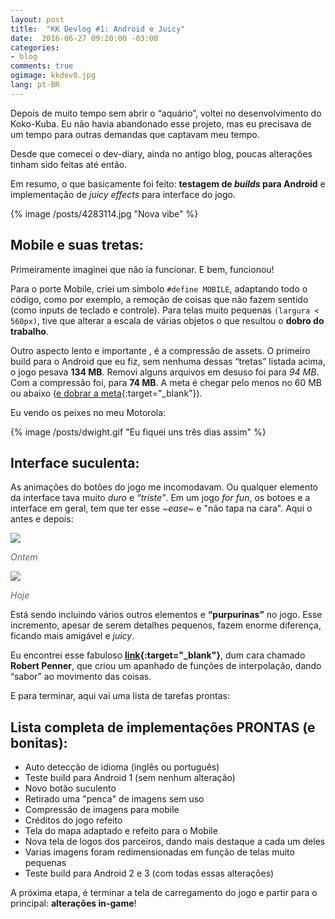 ```yaml
---
layout: post
title:  "KK Devlog #1: Android e Juicy"
date:  2016-06-27 09:20:00 -03:00
categories:
- blog
comments: true
ogimage: kkdev0.jpg
lang: pt-BR
---
```

Depois de muito tempo sem abrir o “aquário”, voltei no desenvolvimento do Koko-Kuba.
Eu não havia abandonado esse projeto, mas eu precisava de um tempo para outras demandas que captavam meu tempo.

Desde que comecei o dev-diary, ainda no antigo blog, poucas alterações tinham sido feitas até então.

Em resumo, o que basicamente foi feito: **testagem de *builds* para Android** e implementação de *juicy effects* para interface do jogo.

{% image /posts/4283114.jpg "Nova vibe" %}

## Mobile e suas tretas:

Primeiramente imaginei que não ia funcionar. E bem, funcionou!

Para o porte Mobile, criei um símbolo `#define MOBILE`, adaptando todo o código, como por exemplo, a remoção de coisas que não fazem sentido (como inputs de teclado e controle). Para telas muito pequenas `(largura < 560px)`, tive que alterar a escala de várias objetos o que resultou o **dobro do trabalho**.

Outro aspecto lento e importante , é a compressão de assets. O primeiro build para o Android que eu fiz, sem nenhuma dessas “tretas” listada acima, o jogo pesava **134 MB**. Removi alguns arquivos em desuso foi para *94 MB*. Com a compressão foi, para **74 MB**. A meta é chegar pelo menos no 60 MB ou abaixo ([e dobrar a meta](https://www.youtube.com/watch?v=Y1NfRN4D7NE){:target="_blank"}).

Eu vendo os peixes no meu Motorola:

{% image /posts/dwight.gif "Eu fiquei uns três dias assim" %}

## Interface suculenta:

As animações do botões do jogo me incomodavam. Ou qualquer elemento da interface tava muito *duro* e *“triste”*. Em um jogo *for fun*, os botoes e a interface em geral, tem que ter esse *~ease~* e "não tapa na cara". Aqui o antes e depois:

<div class="block" style="display:block;">
<div class="centered">
  <img src="{{site.baseurl}}/img/posts/kkbutton.gif">
  <p style="font-style:italic; color:#656565;" >Ontem</p>
  </div>

<div class="centered">
<img src="{{site.baseurl}}/img/posts/kkbutton0.gif">
  <p style="font-style:italic; color:#656565;" >Hoje</p>
  </div>
</div>

Está sendo incluindo vários outros elementos e **“purpurinas”** no jogo. Esse incremento, apesar de serem detalhes pequenos, fazem enorme diferença, ficando mais amigável e *juicy*.

Eu encontrei esse fabuloso **[link](http://robertpenner.com/easing/){:target="_blank"}**, dum cara chamado **Robert Penner**, que criou um apanhado de funções de interpolação, dando “sabor” ao movimento das coisas.

E para terminar, aqui vai uma lista de tarefas prontas:

## Lista completa de implementações PRONTAS (e bonitas):

- Auto detecção de idioma (inglês ou português)
- Teste build para Android 1 (sem nenhum alteração)
- Novo botão suculento
- Retirado uma "penca" de imagens sem uso
- Compressão de imagens para mobile
- Créditos do jogo refeito
- Tela do mapa adaptado e refeito para o Mobile
- Nova tela de logos dos parceiros, dando mais destaque a cada um deles
- Varias imagens foram redimensionadas em função de telas muito pequenas
- Teste build para Android 2 e 3 (com todas essas alterações)

A próxima etapa, é terminar a tela de carregamento do jogo e partir para o principal: **alterações in-game**!
